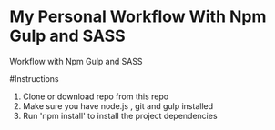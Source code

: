 # My Personal Workflow With Npm Gulp and SASS
Workflow with Npm Gulp and SASS

#Instructions
1. Clone or download  repo from this repo
2. Make sure you have node.js , git and gulp installed
3. Run 'npm install' to install the project dependencies
